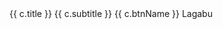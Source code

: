<row gutter="xs">
<row-item sm="12" md="6" v-for="(c, i) in cards" :key="i">
<card :elevation="null">
  <card-title>
    {{ c.title }}
  </card-title>
  <card-subtitle>
    {{ c.subtitle }}
  </card-subtitle>
  <card-content>
    <btn color="primary" :href="c.href">{{ c.btnName }}</btn>
  </card-content>
</card>
</row-item>
</row>


<card :elevation="null" style="margin-top: 12px;">
  <card-title>
    Lagabu
  </card-title>
</card>


<script>
import * as compos from 'lagabu/lib/components/index.js'
export default {
  name: 'temp',
  components: {
    ...compos
  },
  data() {
    return {
      cards: [
        {
          title: 'Leetcode',
          subtitle: '个人Leetcode题解集',
          href: '/leetcode/index.html',
          btnName: 'leetcode-solution'
        },
        {
          title: 'Resume',
          subtitle: 'Lagabu的个人简历',
          href: '/resume.html',
          btnName: 'resume'
        }
      ]
    }
  }
}
</script>
